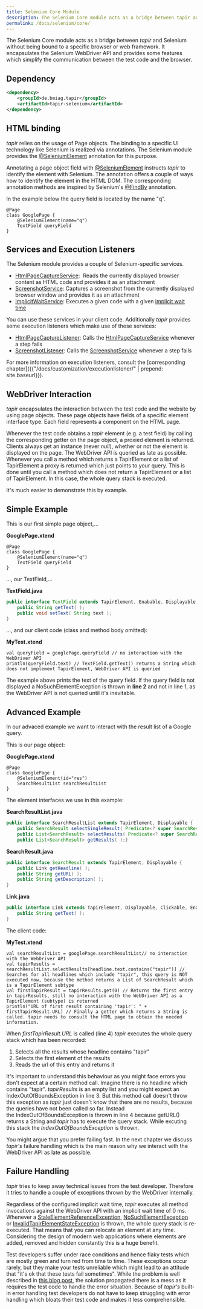 ```yaml
---
title: Selenium Core Module
description: The Selenium Core module acts as a bridge between tapir and Selenium. It encapsulates the Selenium WebDriver API.
permalink: /docs/selenium/core/
---
```


The Selenium Core module acts as a bridge between <i>tapir</i> and Selenium
without being bound to a specific browser or web framework. It
encapsulates the Selenium WebDriver API and provides some features which
simplify the communication between the test code and the browser.

## Dependency

``` xml
<dependency>
    <groupId>de.bmiag.tapir</groupId>
    <artifactId>tapir-selenium</artifactId>
</dependency>
```

## HTML binding

<i>tapir</i> relies on the usage of Page objects. The binding to a specific UI
technology like Selenium is realized via annotations. The Selenium
module provides
the [@SeleniumElement](https://www.javadoc.io/page/de.bmiag.tapir/tapir/latest/de/bmiag/tapir/selenium/annotation/SeleniumElement.html)
annotation for this purpose.

Annotating a page object field
with [@SeleniumElement](https://www.javadoc.io/page/de.bmiag.tapir/tapir/latest/de/bmiag/tapir/selenium/annotation/SeleniumElement.html) instructs
<i>tapir</i> to identify the element with Selenium. The annotation offers a
couple of ways how to identify the element in the HTML DOM. The
corresponding annotation methods are inspired by
Selenium's [@FindBy](https://seleniumhq.github.io/selenium/docs/api/java/org/openqa/selenium/support/FindBy.html)
annotation. 

In the example below the query field is located by the name "q".

``` xtend
@Page
class GooglePage {
    @SeleniumElement(name="q")
    TextField queryField
}
```

## Services and Execution Listeners

The Selenium module provides a couple of Selenium-specific services.

-   [HtmlPageCaptureService](https://www.javadoc.io/page/de.bmiag.tapir/tapir/latest/de/bmiag/tapir/seleniumexecution/service/HtmlPageCaptureService.html):  Reads
    the currently displayed browser content as HTML code and provides it
    as an attachment
-   [ScreenshotService](https://www.javadoc.io/page/de.bmiag.tapir/tapir/latest/de/bmiag/tapir/seleniumexecution/service/ScreenshotService.html):
    Captures a screenshot from the currently displayed browser
    window and provides it as an attachment
-   [ImplicitWaitService](https://www.javadoc.io/page/de.bmiag.tapir/tapir/latest/de/bmiag/tapir/selenium/service/ImplicitWaitService.html):
    Executes a given code with a given [implicit wait
    time](http://www.seleniumhq.org/docs/04_webdriver_advanced.jsp)

You can use these services in your client code. Additionally <i>tapir</i>
provides some execution listeners which make use of these services:

-   [HtmlPageCaptureListener](https://www.javadoc.io/page/de.bmiag.tapir/tapir/latest/de/bmiag/tapir/seleniumexecution/listener/HtmlPageCaptureListener.html):
    Calls
    the [HtmlPageCaptureService](https://www.javadoc.io/page/de.bmiag.tapir/tapir/latest/de/bmiag/tapir/seleniumexecution/service/HtmlPageCaptureService.html) whenever
    a step fails
-   [ScreenshotListener](https://www.javadoc.io/page/de.bmiag.tapir/tapir/latest/de/bmiag/tapir/seleniumexecution/listener/ScreenshotListener.html):
    Calls the
    [ScreenshotService](https://www.javadoc.io/page/de.bmiag.tapir/tapir/latest/de/bmiag/tapir/seleniumexecution/service/ScreenshotService.html) whenever
    a step fails

For more information on execution listeners, consult the [corresponding chapter]({{"/docs/customization/executionlistener/" | prepend: site.baseurl}}).

## WebDriver Interaction

<i>tapir</i> encapsulates the interaction between the test code and the website
by using page objects. These page objects have fields of a specific
element interface type. Each field represents a component on the HTML
page.

Whenever the test code obtains a <i>tapir</i> element (e.g. a test field) by
calling the corresponding getter on the page object, a proxied element
is returned. Clients always get an instance (never *null*), whether or
not the element is displayed on the page. The WebDriver API is queried
as late as possible. Whenever you call a method which returns a
TapirElement or a list of TapirElement a proxy is returned which just
points to your query. This is done until you call a method which does
not return a TapirElement or a list of TapirElement. In this case, the
whole query stack is executed.

It's much easier to demonstrate this by example.

## Simple Example

This is our first simple page object,...

**GooglePage.xtend**

``` xtend
@Page
class GooglePage {
    @SeleniumElement(name="q")
    TextField queryField
}
```

..., our TextField,...

**TextField.java**

``` java
public interface TextField extends TapirElement, Enabable, Displayable {
    public String getText( );
    public void setText( String text );
}
```

..., and our client code (class and method body omitted):

**MyTest.xtend**

``` xtend
val queryField = googlePage.queryField // no interaction with the WebDriver API
println(queryField.text) // TextField.getText() returns a String which does not implement TapirElement, WebDriver API is queried
```

The example above prints the text of the query field. If the query field
is not displayed a NoSuchElementException is thrown in **line 2** and
not in line 1, as the WebDriver API is not queried until
it's inevitable.

## Advanced Example

In our advaced example we want to interact with the result list of a
Google query.

This is our page object:

**GooglePage.xtend**

``` xtend
@Page
class GooglePage {
    @SeleniumElement(id="res")
    SearchResultList searchResultList
}
```

The element interfaces we use in this example:

**SearchResultList.java**

``` java
public interface SearchResultList extends TapirElement, Displayable {
    public SearchResult selectSingleResult( Predicate<? super SearchResult> searchResultSelectionCriteria );
    public List<SearchResult> selectResults( Predicate<? super SearchResult> searchResultSelectionCriteria );
    public List<SearchResult> getResults( );}
```

**SearchResult.java**

``` java
public interface SearchResult extends TapirElement, Displayable {
    public Link getHeadline( );
    public String getURL( );
    public String getDescription( );
}
```

**Link.java**

``` java
public interface Link extends TapirElement, Displayable, Clickable, Enabable {
    public String getText( );
}
```


The client code:

**MyTest.xtend**

``` xtend
val searchResultList = googlePage.searchResultList// no interaction with the WebDriver API
val tapirResults = searchResultList.selectResults[headline.text.contains("tapir")] // Searches for all headlines which include "tapir", this query is NOT executed now, because the method returns a List of SearchResult which is a TapirElement subtype
val firstTapirResult = tapirResults.get(0) // Returns the first entry in tapirResults, still no interaction with the WebDriver API as a TapirElement (subtype) is returned
println("URL of first result containing 'tapir': " + firstTapirResult.URL) // Finally a getter which returns a String is called. tapir needs to consult the HTML page to obtain the needed information.
```

When *firstTapirResult.URL* is called (line 4) <i>tapir</i> executes the whole
query stack which has been recorded:

1.  Selects all the results whose headline contains "tapir"
2.  Selects the first element of the results
3.  Reads the url of this entry and returns it

It's important to understand this behaviour as you might face errors you
don't expect at a certain method call. Imagine there is no headline
which contains "tapir". *tapirResults* is an empty list and you might
expect an IndexOutOfBoundsException in line 3. But this method call
doesn't throw this exception as <i>tapir</i> just doesn't know that there are
no results, because the queries have not been called so far. Instead
the IndexOutOfBoundsException is thrown in line 4 because getURL()
returns a String and <i>tapir</i> has to execute the query stack. While
excuting this stack the *IndexOutOfBoundsException* is thrown.

You might argue that you prefer failing fast. In the next chapter we
discuss <i>tapir's</i> failure handling which is the main reason why we
interact with the WebDriver API as late as possible.

## Failure Handling

<i>tapir</i> tries to keep away technical issues from the test developer.
Therefore it tries to handle a couple of exceptions thrown by the
WebDriver internally.

Regardless of the configured implicit wait time, <i>tapir</i> executes all
method invocations against the WebDriver API with an implicit wait time
of 0 ms. Whenever
a [StaleElementReferenceException](https://seleniumhq.github.io/selenium/docs/api/java/org/openqa/selenium/StaleElementReferenceException.html),
[NoSuchElementException](https://seleniumhq.github.io/selenium/docs/api/java/org/openqa/selenium/NoSuchElementException.html)
or [InvalidTapirElementStateException](https://www.javadoc.io/page/de.bmiag.tapir/tapir/latest/de/bmiag/tapir/selenium/element/InvalidTapirElementStateException.html) is
thrown, the whole query stack is re-executed. That means that you can
relocate an element at any time. Considering the design of modern web
applications where elements are added, removed and hidden constantly
this is a huge benefit.

Test developers suffer under race conditions and hence flaky tests which
are mostly green and turn red from time to time. These exceptions occur
rarely, but they make your tests unreliable which might lead to an
attitude that "it's ok that these tests fail sometimes". While the
problem is well described in [this blog
post](http://darrellgrainger.blogspot.de/2012/06/staleelementexception.html),
the solution propagated there is a mess as it requires the test code to
handle the error situation. Because of <i>tapir's</i> built-in error handling
test developers do not have to keep struggling with error handling which
bloats their test code and makes it less comprehensible.
